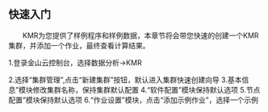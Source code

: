 ## 快速入门

　　KMR为您提供了样例程序和样例数据，本章节将会带您快速的创建一个KMR集群，并添加一个作业，最终查看计算结果。
  
1.登录金山云控制台，选择数据分析->KMR

2.选择“集群管理”,点击“新建集群”按钮，默认进入集群快速创建向导
3.基本信息”模块修改集群名称，保持集群默认配置
4.“软件配置”模块保持默认选项
5.节点配置”模块保持默认选项
6.“作业设置”模块，点击“添加示例作业”，选择一个示例 
